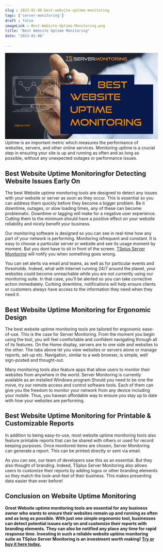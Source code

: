 ```yaml
---
slug : 2023-01-06-best-website-uptime-monitoring
tags: ['server-monitoring']
draft : false 
imageLink : Best-Website-Uptime-Monitoring.png
title: "Best Website Uptime Monitoring"
date: "2023-01-06"

---
```


 [![Article title "Best Website Uptime Monitoring", TSplus logo and link, with background image of hand drawing an outline of a PC monitor.](./images/Best-Website-Uptime-Monitoring.png)](https://tsplus.net/server-monitoring/)Uptime is an important metric which measures the performance of websites, servers, and other online services. Monitoring uptime is a crucial step in ensuring your site is up and running as often and as long as possible, without any unexpected outages or performance issues.

## Best Website Uptime Monitoringfor Detecting Website Issues Early On

The best Website uptime monitoring tools are designed to detect any issues with your website or server as soon as they occur. This is essential so you can address them quickly before they become a bigger problem. Be it downtime, outages, or slow loading times, any of these can become problematic. Downtime or lagging will make for a negative user experience. Cutting them to the minimum should have a positive effect on your website reliability and nicely benefit your business.

Our monitoring software is designed so you can see in real-time how any part of your network is performing. Monitoring isfrequent and constant. It is easy to choose a particular server or website and see its usage moment by moment. But you dont have to sit in front of the screen. [TSplus Server Monitoring](https://tsplus.net/server-monitoring/) will notify you when something goes wrong.

You can set alerts via email and teams, as well as for particular events and thresholds. Indeed, what with Internet running 24/7 around the planet, your websites could become unreachable while you are not currently using our monitoring suite. In that case, you'll be alerted so you can take corrective action immediately. Curbing downtime, notifications will help ensure clients or customers always have access to the information they need when they need it.

## Best Website Uptime Monitoring for Ergonomic Design

The best website uptime monitoring tools are tailored for ergonomic ease-of-use. This is the case for Server Monitoring. From the moment you begin using the tool, you will feel comfortable and confident navigating through all of its features. On the Home display, servers are to one side and websites to the other. The tabs above let you view websites or servers alone or manage reports, set-up etc. Navigation, similar to a web browser, is simple, well sign-posted and thought-out.

Many monitoring tools also feature apps that allow users to monitor their websites from anywhere in the world. Server Monitoring is currently available as an installed Windows program.Should you need to be one the move, try our remote access and control software tools. Each of them can give you the freedom to monitor your network from any device including your mobile. Thus, you havean affordable way to ensure you stay up to date with how your websites are performing.

## Best Website Uptime Monitoring for Printable & Customizable Reports

In addition to being easy-to-use, most website uptime monitoring tools also feature printable reports that can be shared with others or used for record keeping purposes. Once monitored items are chosen, Server Monitoring can generate a report. This can be printed directly or sent via email.

As you can see, our team of developers saw this as an essential. But they also thought of branding. Indeed, TSplus Server Monitoring also allows users to customize their reports by adding logos or other branding elements so they match the look-and-feel of their business. This makes presenting data easier than ever before!

## Conclusion on Website Uptime Monitoring

**Great Website uptime monitoring tools are essential for any business owner who wants to ensure their websites remain up and running as often and as long as possible. With just one simple ergonomic tool, businesses can detect potential issues early on and customize their reports with branding elements. They can also be notified any place any time for rapid response time. Investing in such a reliable website uptime monitoring suite as TSplus Server Monitoring is an investment worth making! [Try or buy it here today.](https://tsplus.net/server-monitoring/)**

